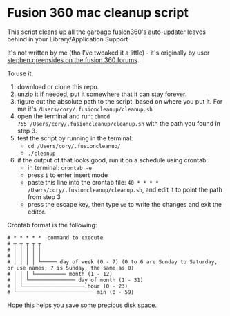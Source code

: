 # Fusion 360 mac cleanup script

This script cleans up all the garbage fusion360's auto-updater leaves behind in your Library/Application Support

It's not written by me (tho I've tweaked it a little) - it's originally by user [stephen.greensides on the fusion 360 forums](https://forums.autodesk.com/t5/fusion-360-support/reclaim-fusion-360-disk-space/td-p/9888870).

To use it:

1. download or clone this repo.
2. unzip it if needed, put it somewhere that it can stay forever.
3. figure out the absolute path to the script, based on where you put it. For me it's `/Users/cory/.fusioncleanup/cleanup.sh`
4. open the terminal and run: `chmod 755 /Users/cory/.fusioncleanup/cleanup.sh` with the path you found in step 3.
5. test the script by running in the terminal:
	- `cd /Users/cory/.fusioncleanup/`
	- `./cleanup`
6. if the output of that looks good, run it on a schedule using crontab:
    - in terminal: `crontab -e`
    - press `i` to enter insert mode
    - paste this line into the crontab file: `40 * * * * /Users/cory/.fusioncleanup/cleanup.sh`, and edit it to point the path from step 3
    - press the escape key, then type `wq` to write the changes and exit the editor.

Crontab format is the following:

```
# * * * * *  command to execute
# ┬ ┬ ┬ ┬ ┬
# │ │ │ │ │
# │ │ │ │ │
# │ │ │ │ └───── day of week (0 - 7) (0 to 6 are Sunday to Saturday, or use names; 7 is Sunday, the same as 0)
# │ │ │ └────────── month (1 - 12)
# │ │ └─────────────── day of month (1 - 31)
# │ └──────────────────── hour (0 - 23)
# └───────────────────────── min (0 - 59)
```

Hope this helps you save some precious disk space.


